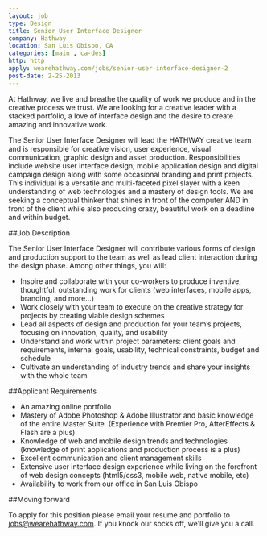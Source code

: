 ```yaml
---
layout: job
type: Design
title: Senior User Interface Designer
company: Hathway
location: San Luis Obispo, CA
categories: [main , ca-des]
http: http
apply: wearehathway.com/jobs/senior-user-interface-designer-2
post-date: 2-25-2013
---
```


At Hathway, we live and breathe the quality of work we produce and in the creative process we trust. We are looking for a creative leader with a stacked portfolio, a love of interface design and the desire to create amazing and innovative work.

The Senior User Interface Designer will lead the HATHWAY creative team and is responsible for creative vision, user experience, visual communication, graphic design and asset production. Responsibilities include website user interface design, mobile application design and digital campaign design along with some occasional branding and print projects. This individual is a versatile and multi-faceted pixel slayer with a keen understanding of web technologies and a mastery of design tools. We are seeking a conceptual thinker that shines in front of the computer AND in front of the client while also producing crazy, beautiful work on a deadline and within budget.

##Job Description

The Senior User Interface Designer will contribute various forms of design and production support to the team as well as lead client interaction during the design phase. Among other things, you will:

* Inspire and collaborate with your co-workers to produce inventive, thoughtful, outstanding work for clients (web interfaces, mobile apps, branding, and more...)
* Work closely with your team to execute on the creative strategy for projects by creating viable design schemes
* Lead all aspects of design and production for your team’s projects, focusing on innovation, quality, and usability
* Understand and work within project parameters: client goals and requirements, internal goals, usability, technical constraints, budget and schedule
* Cultivate an understanding of industry trends and share your insights with the whole team

##Applicant Requirements

* An amazing online portfolio
* Mastery of Adobe Photoshop & Adobe Illustrator and basic knowledge of the entire Master Suite. (Experience with Premier Pro, AfterEffects & Flash are a plus)
* Knowledge of web and mobile design trends and technologies (knowledge of print applications and production process is a plus)
* Excellent communication and client management skills
* Extensive user interface design experience while living on the forefront of web design concepts (html5/css3, mobile web, native mobile, etc)
* Availability to work from our office in San Luis Obispo

##Moving forward

To apply for this position please email your resume and portfolio to jobs@wearehathway.com. If you knock our socks off, we'll give you a call.